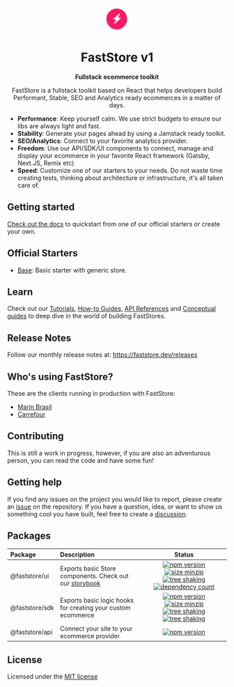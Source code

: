 <p align="center">
  <a href="https://faststore.dev">
    <img alt="Faststore" src="./packages/ui/static/logo.png" width="60" />
  </a>
</p>
<h1 align="center">
  FastStore v1
</h1>
<p align="center">
  <strong>
    Fullstack ecommerce toolkit
  </strong>
</p>
<p align="center">
  FastStore is a fullstack toolkit based on React that helps developers build Performant, Stable, SEO and Analytics ready ecommerces in a matter of days.
</p>

- <strong>Performance</strong>: Keep yourself calm. We use strict budgets to ensure our libs are always light and fast.
- <strong>Stability</strong>: Generate your pages ahead by using a Jamstack ready toolkit.
- <strong>SEO/Analytics</strong>: Connect to your favorite analytics provider.
- <strong>Freedom</strong>: Use our API/SDK/UI components to connect, manage and display your ecommerce in your favorite React framework 
(Gatsby, Next.JS, Remix etc)
- <strong>Speed</strong>: Customize one of our starters to your needs. Do not waste time creating tests, thinking about architecture or infrastructure, it's all taken care of.

## Getting started
[Check out the docs](https://faststore.dev/quickstart) to quickstart from one of our official starters or create your own.

## Official Starters
- [Base](https://github.com/vtex-sites/base.store): Basic starter with generic store.

## Learn
Check out our [Tutorials](https://faststore.dev/tutorials/overview), [How-to Guides](https://faststore.dev/how-to-guides/overview), [API References](https://faststore.dev/reference/overview) and [Conceptual guides](https://faststore.dev/conceptual-guides/overview) to deep dive in the world of building FastStores.

## Release Notes
Follow our monthly release notes at: https://faststore.dev/releases

## Who's using FastStore?

These are the clients running in production with FastStore:

- [Marin Brasil](https://www.marinbrasil.com.br/)
- [Carrefour](https://mercado.carrefour.com.br/)

## Contributing
This is still a work in progress, however, if you are also an adventurous person, you can read the code and have some fun!

## Getting help

If you find any issues on the project you would like to report, please create an [issue](https://github.com/vtex/faststore/issues) on the repository. If you have a question, idea, or want to show us something cool you have built, feel free to create a [discussion](https://github.com/vtex/faststore/discussions).

## Packages

| Package                      | Description                                                                         |                                                                  Status                                                                   |
| :--------------------------- | :---------------------------------------------------------------------------------- | :----------------------------------------------------------------------------------------------------------------------------------------: |
| @faststore/ui               | Exports basic Store components. Check out our [storybook](https://faststoreui.netlify.app/)                                                      |               [![npm version](https://badge.fury.io/js/%40faststore%2Fui.svg)](https://badge.fury.io/js/%40faststore%2Fui)  [![size minzip](https://badgen.net/bundlephobia/minzip/@faststore/ui)](https://bundlephobia.com/package/@faststore/ui) [![tree shaking](https://badgen.net/bundlephobia/tree-shaking/@faststore/ui)](https://bundlephobia.com/package/@faststore/ui) [![dependency count](https://badgen.net/bundlephobia/dependency-count/@faststore/ui)](https://bundlephobia.com/package/@faststore/ui)            |
| @faststore/sdk               | Exports basic logic hooks for creating your custom ecommerce                      |               [![npm version](https://badge.fury.io/js/%40faststore%2Fsdk.svg)](https://badge.fury.io/js/%40faststore%2Fsdk) [![size minzip](https://badgen.net/bundlephobia/minzip/@faststore/sdk)](https://bundlephobia.com/package/@faststore/sdk) [![tree shaking](https://badgen.net/bundlephobia/tree-shaking/@faststore/sdk)](https://bundlephobia.com/package/@faststore/sdk) [![tree shaking](https://badgen.net/bundlephobia/dependency-count/@faststore/sdk)](https://bundlephobia.com/package/@faststore/sdk)  
| @faststore/api               | Connect your site to your ecommerce provider                      |               [![npm version](https://badge.fury.io/js/%40faststore%2Fapi.svg)](https://bundlephobia.com/package/@faststore/api)     

## License
Licensed under the [MIT license](https://github.com/vtex/faststore/blob/master/LICENSE)
